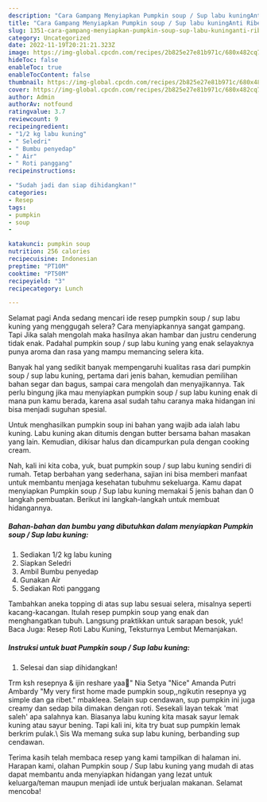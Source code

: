 ```yaml
---
description: "Cara Gampang Menyiapkan Pumpkin soup / Sup labu kuningAnti Ribet"
title: "Cara Gampang Menyiapkan Pumpkin soup / Sup labu kuningAnti Ribet"
slug: 1351-cara-gampang-menyiapkan-pumpkin-soup-sup-labu-kuninganti-ribet
category: Uncategorized
date: 2022-11-19T20:21:21.323Z
image: https://img-global.cpcdn.com/recipes/2b825e27e81b971c/680x482cq70/pumpkin-soup-sup-labu-kuning-foto-resep-utama.jpg
hideToc: false
enableToc: true
enableTocContent: false
thumbnail: https://img-global.cpcdn.com/recipes/2b825e27e81b971c/680x482cq70/pumpkin-soup-sup-labu-kuning-foto-resep-utama.jpg
cover: https://img-global.cpcdn.com/recipes/2b825e27e81b971c/680x482cq70/pumpkin-soup-sup-labu-kuning-foto-resep-utama.jpg
author: Admin
authorAv: notfound
ratingvalue: 3.7
reviewcount: 9
recipeingredient:
- "1/2 kg labu kuning"
- " Seledri"
- " Bumbu penyedap"
- " Air"
- " Roti panggang"
recipeinstructions:

- "Sudah jadi dan siap dihidangkan!"
categories:
- Resep
tags:
- pumpkin
- soup
- 

katakunci: pumpkin soup  
nutrition: 256 calories
recipecuisine: Indonesian
preptime: "PT10M"
cooktime: "PT50M"
recipeyield: "3"
recipecategory: Lunch

---
```



Selamat pagi Anda sedang mencari ide resep pumpkin soup / sup labu kuning yang menggugah selera? Cara menyiapkannya sangat gampang. Tapi Jika salah mengolah maka hasilnya akan hambar dan justru cenderung tidak enak. Padahal pumpkin soup / sup labu kuning yang enak selayaknya punya aroma dan rasa yang mampu memancing selera kita.


Banyak hal yang sedikit banyak mempengaruhi kualitas rasa dari pumpkin soup / sup labu kuning, pertama dari jenis bahan, kemudian pemilihan bahan segar dan bagus, sampai cara mengolah dan menyajikannya. Tak perlu bingung jika mau menyiapkan pumpkin soup / sup labu kuning enak di mana pun kamu berada, karena asal sudah tahu caranya maka hidangan ini bisa menjadi suguhan spesial.

Untuk menghasilkan pumpkin soup ini bahan yang wajib ada ialah labu kuning. Labu kuning akan ditumis dengan butter bersama bahan masakan yang lain. Kemudian, dikisar halus dan dicampurkan pula dengan cooking cream.


Nah, kali ini kita coba, yuk, buat pumpkin soup / sup labu kuning sendiri di rumah. Tetap berbahan yang sederhana, sajian ini bisa memberi manfaat untuk membantu menjaga kesehatan tubuhmu sekeluarga. Kamu dapat menyiapkan Pumpkin soup / Sup labu kuning memakai 5 jenis bahan dan 0 langkah pembuatan. Berikut ini langkah-langkah untuk membuat hidangannya.

<!--inarticleads1-->

##### Bahan-bahan dan bumbu yang dibutuhkan dalam menyiapkan Pumpkin soup / Sup labu kuning:

1. Sediakan 1/2 kg labu kuning
1. Siapkan  Seledri
1. Ambil  Bumbu penyedap
1. Gunakan  Air
1. Sediakan  Roti panggang


Tambahkan aneka topping di atas sup labu sesuai selera, misalnya seperti kacang-kacangan. Itulah resep pumpkin soup yang enak dan menghangatkan tubuh. Langsung praktikkan untuk sarapan besok, yuk! Baca Juga: Resep Roti Labu Kuning, Teksturnya Lembut Memanjakan. 

<!--inarticleads2-->

##### Instruksi untuk buat Pumpkin soup / Sup labu kuning:


1. Selesai dan siap dihidangkan!

Trm ksh resepnya &amp; ijin reshare yaa🥰&#34; Nia Setya &#34;Nice&#34; Amanda Putri Ambardy &#34;My very first home made pumpkin soup,,ngikutin resepnya yg simple dan ga ribet.&#34; mbakleea. Selain sup cendawan, sup pumpkin ini juga creamy dan sedap bila dimakan dengan roti. Sesekali layan tekak &#39;mat saleh&#39; apa salahnya kan. Biasanya labu kuning kita masak sayur lemak kuning atau sayur bening. Tapi kali ini, kita try buat sup pumpkin lemak berkrim pulak.\ Sis Wa memang suka sup labu kuning, berbanding sup cendawan. 

Terima kasih telah membaca resep yang kami tampilkan di halaman ini. Harapan kami, olahan Pumpkin soup / Sup labu kuning yang mudah di atas dapat membantu anda menyiapkan hidangan yang lezat untuk keluarga/teman maupun menjadi ide untuk berjualan makanan. Selamat mencoba!
